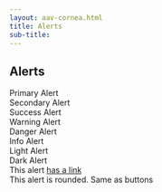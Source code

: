 ```yaml
--- 
layout: aav-cornea.html 
title: Alerts
sub-title:
---
```


## Alerts
<div class="example-box">
    <div class="alert alert__primary" role="alert">
    Primary Alert
    </div>
    <div class="alert alert__secondary" role="alert">
    Secondary Alert
    </div>
    <div class="alert alert__success" role="alert">
    Success Alert
    </div>
    <div class="alert alert__warning" role="alert">
    Warning Alert
    </div>
    <div class="alert alert__danger" role="alert">
    Danger Alert
    </div>
    <div class="alert alert__info" role="alert">
    Info Alert
    </div>
    <div class="alert alert__light" role="alert">
    Light Alert
    </div>
    <div class="alert alert__dark" role="alert">
    Dark Alert
    </div>
    <div class="alert alert__primary" role="alert">
    This alert <a class="alert__link" href="#">has a link</a>
    </div>
    <div class="alert alert__success alert--rounded" role="alert">
    This alert is rounded. Same as buttons
    </div>
</div>